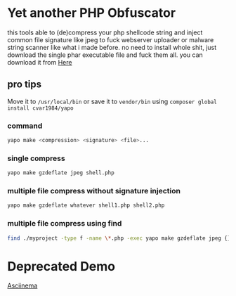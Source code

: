 # Yet another PHP Obfuscator

this tools able to (de)compress your php shellcode string and inject
common file signature like jpeg to fuck webserver uploader or malware string scanner like what i made before.
no need to install whole shit, just download the single phar executable file and fuck them all.
you can download it from [Here](bin/yapo)

## pro tips
Move it to `/usr/local/bin` or save it to `vendor/bin`
using `composer global install cvar1984/yapo`
### command
```sh
yapo make <compression> <signature> <file>...
```
### single compress
```sh
yapo make gzdeflate jpeg shell.php
```
### multiple file compress without signature injection
```sh
yapo make gzdeflate whatever shell1.php shell2.php
```
### multiple file compress using find
```sh
find ./myproject -type f -name \*.php -exec yapo make gzdeflate jpeg {} +\;
```
# Deprecated Demo
[Asciinema](https://asciinema.org/a/WpXltv0fDmDRBPVfVmQlaygjh)
